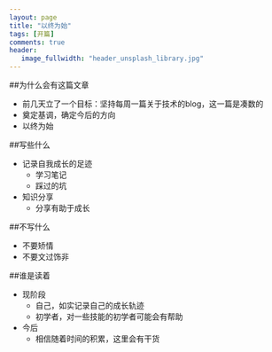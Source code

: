 ```yaml
---
layout: page
title: "以终为始"
tags: [开篇]
comments: true
header:
   image_fullwidth: "header_unsplash_library.jpg"
---
```

##为什么会有这篇文章
-  前几天立了一个目标：坚持每周一篇关于技术的blog，这一篇是凑数的
-  奠定基调，确定今后的方向
-  以终为始

##写些什么
-  记录自我成长的足迹
	- 学习笔记
	- 踩过的坑
-  知识分享
	-  分享有助于成长
	
##不写什么
-  不要矫情
-  不要文过饰非

##谁是读着
-  现阶段
	- 自己，如实记录自己的成长轨迹
	- 初学者，对一些技能的初学者可能会有帮助
-  今后
	- 相信随着时间的积累，这里会有干货
